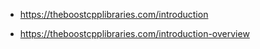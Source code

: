 - https://theboostcpplibraries.com/introduction

* https://theboostcpplibraries.com/introduction-overview
